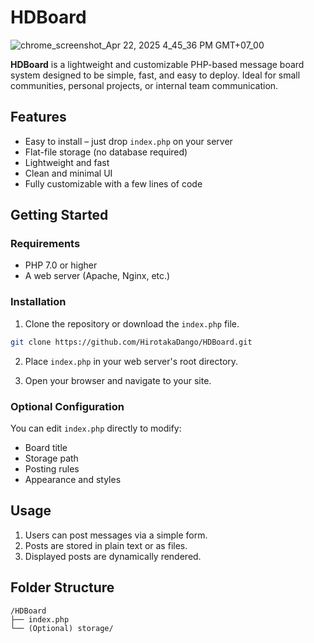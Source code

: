 # HDBoard

![chrome_screenshot_Apr 22, 2025 4_45_36 PM GMT+07_00](https://github.com/user-attachments/assets/9dbba287-a76b-467b-a3aa-1b9ee896fe0c)

**HDBoard** is a lightweight and customizable PHP-based message board system designed to be simple, fast, and easy to deploy. Ideal for small communities, personal projects, or internal team communication.


## Features

- Easy to install – just drop `index.php` on your server
- Flat-file storage (no database required)
- Lightweight and fast
- Clean and minimal UI
- Fully customizable with a few lines of code

## Getting Started

### Requirements

- PHP 7.0 or higher
- A web server (Apache, Nginx, etc.)

### Installation

1. Clone the repository or download the `index.php` file.

```bash
git clone https://github.com/HirotakaDango/HDBoard.git
```

2. Place `index.php` in your web server's root directory.

3. Open your browser and navigate to your site.

### Optional Configuration

You can edit `index.php` directly to modify:

- Board title
- Storage path
- Posting rules
- Appearance and styles

## Usage

1. Users can post messages via a simple form.
2. Posts are stored in plain text or as files.
3. Displayed posts are dynamically rendered.

## Folder Structure

```
/HDBoard
├── index.php
└── (Optional) storage/
```
